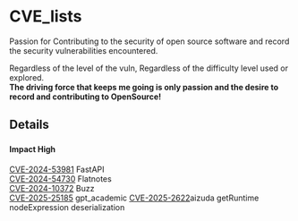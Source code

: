 # CVE_lists
Passion for Contributing to the security of open source software and record the security vulnerabilities encountered.

Regardless of the level of the vuln, Regardless of the difficulty level used or explored.  
**The driving force that keeps me going is only passion and the desire to record and contributing to OpenSource!**

## Details 

###
#### Impact High
[CVE-2024-53981](https://github.com/advisories/GHSA-59g5-xgcq-4qw3)  FastAPI  
[CVE-2024-54730](https://www.cve.org/CVERecord?id=CVE-2024-54730)     Flatnotes  
[CVE-2024-10372](https://github.com/Startr4ck/CVE_lists/blob/main/buzz/Insecure%20Temporary%20File%20in%20BUZZ.md)  Buzz  
[CVE-2025-25185](https://github.com/binary-husky/gpt_academic/security/advisories/GHSA-gqp5-wm97-qxcv) gpt_academic
[CVE-2025-2622](https://vuldb.com/?id.300624)aizuda getRuntime nodeExpression deserialization
